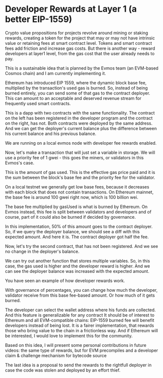 # Developer Rewards at Layer 1 (a better EIP-1559)

Crypto value propositions for projects revolve around mining or staking rewards, creating a token for the project that may or may not have intrinsic value or retaining fees at smart contract level.
Tokens and smart contract fees add friction and increase gas costs.
But there is another way - reward developers at layer1 level, from the gas cost that the user already needs to pay.

This is a sustainable idea that is planned by the Evmos team (an EVM-based Cosmos chain) and I am currently implementing it.

Ethereum has introduced EIP 1559, where the dynamic block base fee, multiplied by the transaction's used gas is burned. So, instead of being burned entirely, you can send some of that gas to the contract deployer.
This can amount to an acceptable and deserved revenue stream for frequently used smart contracts.

This is a dapp with two contracts with the same functionality. The contract on the left has been registered in the developer program and the contract on the right, has not.
Both contracts were deployed by the same address.
And we can get the deployer's current balance plus the difference between his current balance and his previous balance.

We are running on a local evmos node with developer fee rewards enabled.

Now, let's make a transaction that will just set a variable in storage.
We will use a priority fee of 1 gwei - this goes the miners, or validators in this Evmos's case.

This is the amount of gas used. 
This is the effective gas price paid and it is the sum between the block's base fee and the priority fee for the validator.

On a local testnet we generally get low base fees, because it decreases with each block that does not contain transactions. On Ethereum mainnet, the base fee is around 100 gwei right now, which is 100 billion wei.

The base fee multiplied by gasUsed is what is burned by Ethereum. On Evmos instead, this fee is split between validators and developers and of course, part of it could also be burned if decided by governance.

In this implementation, 50% of this amount goes to the contract deployer. So, if we query the deployer balance, we should see a diff with this expected amount. And here it is. The contract deployer got half the fee.

Now, let's try the second contract, that has not been registered.
And we see no change in the deployer's balance.

We can try out another function that stores multiple variables. So, in this case, the gas used is higher and the developer reward is higher.
And we can see the deployer balance was increased with the expected amount.

You have seen an example of how developer rewards work.

With governance of percentages, you can change how much the developer, validator receive from this base fee-based amount. Or how much of it gets burned.

The developer can select the wallet address where his funds are collected.
And this feature is generalizable for any contract
It should be of interest to Ethereum and all EVM-compatible chains: EIP-1559 burned fee will benefit developers instead of being lost.
It is a fairer implementation, that rewards those who bring value to the chain in a frictionless way. And if Ethereum will be interested, I would love to implement this for the community.

Based on this idea, I will present some personal contributions in future videos:
the same type of rewards, but for EVM precompiles
and a developer claim & challenge mechanism for bytecode source

The last idea is a proposal to send the rewards to the rightfull deployer in case the code was stolen and deployed by an effort thief.
















